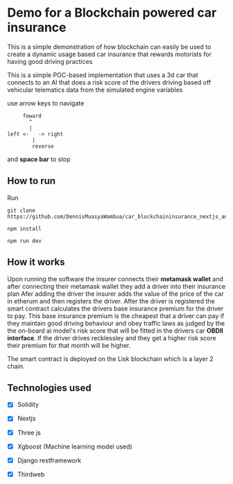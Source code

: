 # Demo for a Blockchain powered car insurance

This is a simple demonstration of how blockchain can easily be used to create a dynamic usage based car insurance
that rewards motorists for having good driving practices

This is a simple POC-based implementation that uses a 3d car  that connects to an AI that does a risk score of the drivers driving based off
vehicular telematics data from the simulated engine variables 

use arrow keys to navigate 

         foward
           ^
           |  
    left <-   -> right
            |
            reverse
          


and  **space bar**  to stop


## How to run

Run

```console 
git clone https://github.com/DennisMuasyaWambua/car_blockchaininsurance_nextjs_animation/
```

```console
npm install
```

```console
npm run dev
```

## How it works

Upon running the software the insurer connects their **metamask wallet** and after connecting their metamask wallet they add a driver into their insurance plan 
Afer adding the driver the insurer adds the value of the price of the car in etherum and then registers the driver. After the driver is registered the smart contract calculates the drivers base insurance premium for the driver to pay.
This base insurance premium is the cheapest that a driver can pay if they maintain good driving behaviour and obey traffic laws as judged by the the on-board ai model's risk score that will be fitted in the drivers car **OBDII interface**.
If the driver drives recklessley and they get a higher risk score their premium for that month will be higher.

The smart contract is deployed on the Lisk blockchain which is a layer 2 chain.


## Technologies used
- [x] Solidity
- [x] Nextjs  
- [x] Three js
- [x] Xgboost (Machine learning model used)
- [x] Django restframework
- [x] Thirdweb



